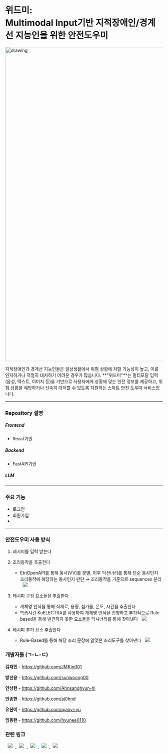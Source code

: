 # 위드미:<br/> Multimodal Input기반 지적장애인/경계선 지능인을 위한 안전도우미

<img src="![image](https://github.com/user-attachments/assets/86da15ab-f193-4dc8-a3ad-3c2ce7a43237)" alt="drawing" style="width:1000px;"/>

지적장애인과 경계선 지능인들은 일상생활에서 위험 상황에 처할 가능성이 높고, 이를 인지하거나 적절히 대처하기 어려운 경우가 많습니다. **"위드미"**는 멀티모달 입력(음성, 텍스트, 이미지 등)을 기반으로 사용자에게 상황에 맞는 안전 정보를 제공하고, 위험 상황을 예방하거나 신속히 대처할 수 있도록 지원하는 스마트 안전 도우미 서비스입니다.

---

### Repository 설명

##### Frontend
* React기반 

##### Backend
* FastAPI기반 

##### LLM

---

### 주요 기능

- 로그인
- 회원가입
- 

---

### 안전도우미 사용 방식

1. 레시피를 입력 받는다

2. 조리동작을 추출한다
    - EtriOpenAPI를 통해 동사(VV)를 분별, 이후 딕션너리를 통해 단순 동사인지 조리동작에 해당하는 동사인지 판단 → 조리동작을 기준으로 sequences 분리 <a href="https://github.com/iiVSX/lesik/tree/master/Backend#readme">
    <img src="https://img.shields.io/badge/백앤드 README-<COLOR>"
        style="height : auto; margin-left : 8px; margin-right : 8px;"/></a>
        
3. 레시피 구성 요소들을 추출한다
    - 개체명 인식을 통해 식재료, 용량, 첨가물, 온도, 시간을 추출한다
    - 학습시킨 KoELECTRA를 사용하여 개체명 인식을 진행하고 추가적으로 Rule-based을 통해 발견하지 못한 요소들을 딕셔너리를 통해 찾아낸다 <a href="https://github.com/iiVSX/lesik/blob/master/KoELECTRA/README.md">
    <img src="https://img.shields.io/badge/KoELECTRA README-<COLOR>"
        style="height : auto; margin-left : 8px; margin-right : 8px;"/></a>
        
4. 레시피 부가 요소 추출한다
    - Rule-Based를 통해 해당 조리 문장에 알맞은 조리도구를 찾아낸다 <a href="https://github.com/iiVSX/lesik/tree/master/Backend#readme">
    <img src="https://img.shields.io/badge/백앤드 README-<COLOR>"
        style="height : auto; margin-left : 8px; margin-right : 8px;"/></a>


### 개발자들  (ㄱ-ㄴ-ㄷ)

**김재민** - https://github.com/JMKim101

**방선웅** - https://github.com/sunwoong00

**안상현** - https://github.com/Ahnsanghyun-hi

**안종현** - https://github.com/aj0hnd

**유챤이** - https://github.com/qianyi-yu

**임동현** - https://github.com/hyunee0110


### 관련 링크

<a href="https://docs.google.com/presentation/d/1eMl0jOE0LA6ZvWR7yKkrVwtqXevlYt39/edit#slide=id.p1">
    <img src="https://img.shields.io/badge/발표자료 파워포인트-<COLOR>"
        style="height : auto; margin-left : 8px; margin-right : 8px;"/>
</a>


<a href="https://github.com/iiVSX/lesik/blob/master/KoELECTRA/README.md">
    <img src="https://img.shields.io/badge/KoELECTRA Readme-<COLOR>"
        style="height : auto; margin-left : 8px; margin-right : 8px;"/>
</a>


<a href="https://github.com/sunwoongskku/lesik/blob/master/Crawling/README.md">
    <img src="https://img.shields.io/badge/Crawling Readme-<COLOR>"
        style="height : auto; margin-left : 8px; margin-right : 8px;"/>
</a>


<a href="https://github.com/iiVSX/lesik/tree/master/Backend#readme">
    <img src="https://img.shields.io/badge/Backend Readme-<COLOR>"
        style="height : auto; margin-left : 8px; margin-right : 8px;"/>
</a>

<a href="https://whoami125.notion.site/AWS-EC2-4fc2808f27664eddba10483ccaa127f6">
    <img src="https://img.shields.io/badge/EC2 생성 및 보안 설정-<COLOR>"
        style="height : auto; margin-left : 8px; margin-right : 8px;"/>
</a>
